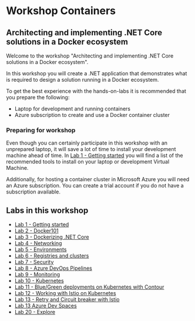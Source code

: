 # Workshop Containers 
## Architecting and implementing .NET Core solutions in a Docker ecosystem

Welcome to the workshop "Architecting and implementing .NET Core solutions in a Docker ecosystem". 

In this workshop you will create a .NET application that demonstrates what is required to design a solution running in a Docker ecosystem.

To get the best experience with the hands-on-labs it is recommended that you prepare the following:
- Laptop for development and running containers
- Azure subscription to create and use a Docker container cluster

### Preparing for workshop

Even though you can certainly participate in this workshop with an unprepared laptop, it will save a lot of time to install your development machine ahead of time. In [Lab 1 - Getting started](Lab1-GettingStarted.md) you will find a list of the recommended tools to install on your laptop or development Virtual Machine.

Additionally, for hosting a container cluster in Microsoft Azure you will need an Azure subscription. You can create a trial account if you do not have a subscription available.

## Labs in this workshop

- [Lab 1 - Getting started](Lab1-GettingStarted.md)
- [Lab 2 - Docker101](Lab2-Docker101.md)
- [Lab 3 - Dockerizing .NET Core](Lab3-DockerizingNETCore.md)
- [Lab 4 - Networking](Lab4-Networking.md)
- [Lab 5 - Environments](/Lab5-Environments.md)
- [Lab 6 - Registries and clusters](Lab6-RegistriesClusters.md)
- [Lab 7 - Security](Lab7-Security.md)
- [Lab 8 - Azure DevOps Pipelines](Lab8-AzDOPipelines.md)
- [Lab 9 - Monitoring](Lab9-Monitoring.md)
- [Lab 10 - Kubernetes](Lab10-Kubernetes.md)
- [Lab 11 - Blue/Green deployments on Kubernetes with Contour](Lab11-BlueGreen.md)
- [Lab 12 - Working with Istio on Kubernetes](Lab12-Istio.md)
- [Lab 13 - Retry and Circuit breaker with Istio](Lab12-Istio.md)
- [Lab 13 Azure Dev Spaces](Lab14-AzureDevSpaces.md)
- [Lab 20 - Explore](Lab10-Explore.md)
